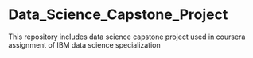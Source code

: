 # Data_Science_Capstone_Project
This repository includes data science capstone project used in coursera assignment of IBM data science specialization
